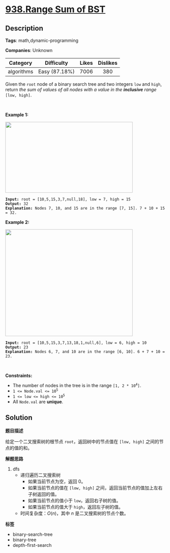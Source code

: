 # [938.Range Sum of BST](https://leetcode.com/problems/range-sum-of-bst/description/)

## Description

**Tags**: math,dynamic-programming

**Companies**: Unknown

|  Category  |  Difficulty   | Likes | Dislikes |
| :--------: | :-----------: | :---: | :------: |
| algorithms | Easy (87.18%) | 7006  |   380    |

<p>Given the <code>root</code> node of a binary search tree and two integers <code>low</code> and <code>high</code>, return <em>the sum of values of all nodes with a value in the <strong>inclusive</strong> range </em><code>[low, high]</code>.</p>
<p>&nbsp;</p>
<p><strong class="example">Example 1:</strong></p>
<img alt="" src="https://assets.leetcode.com/uploads/2020/11/05/bst1.jpg" style="width: 400px; height: 222px;" />
<pre><code><strong>Input:</strong> root = [10,5,15,3,7,null,18], low = 7, high = 15
<strong>Output:</strong> 32
<strong>Explanation:</strong> Nodes 7, 10, and 15 are in the range [7, 15]. 7 + 10 + 15 = 32.</code></pre>
<p><strong class="example">Example 2:</strong></p>
<img alt="" src="https://assets.leetcode.com/uploads/2020/11/05/bst2.jpg" style="width: 400px; height: 335px;" />
<pre><code><strong>Input:</strong> root = [10,5,15,3,7,13,18,1,null,6], low = 6, high = 10
<strong>Output:</strong> 23
<strong>Explanation:</strong> Nodes 6, 7, and 10 are in the range [6, 10]. 6 + 7 + 10 = 23.</code></pre>
<p>&nbsp;</p>
<p><strong>Constraints:</strong></p>
<ul>
  <li>The number of nodes in the tree is in the range <code>[1, 2 * 10<sup>4</sup>]</code>.</li>
  <li><code>1 &lt;= Node.val &lt;= 10<sup>5</sup></code></li>
  <li><code>1 &lt;= low &lt;= high &lt;= 10<sup>5</sup></code></li>
  <li>All <code>Node.val</code> are <strong>unique</strong>.</li>
</ul>

## Solution

**题目描述**

给定一个二叉搜索树的根节点 `root`，返回树中的节点值在 `[low, high]` 之间的节点的值的和。

**解题思路**

1. dfs
   - 递归遍历二叉搜索树
     - 如果当前节点为空，返回 0。
     - 如果当前节点的值在 `[low, high]` 之间，返回当前节点的值加上左右子树返回的值。
     - 如果当前节点的值小于 `low`，返回右子树的值。
     - 如果当前节点的值大于 `high`，返回左子树的值。
   - 时间复杂度：$O(n)$，其中 $n$ 是二叉搜索树的节点个数。

**标签**

- binary-search-tree
- binary-tree
- depth-first-search
